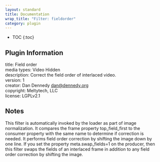```yaml
---
layout: standard
title: Documentation
wrap_title: "Filter: fieldorder"
category: plugin
---
```

* TOC
{:toc}

## Plugin Information

title: Field order  
media types:
Video  Hidden  
description: Correct the field order of interlaced video.  
version: 1  
creator: Dan Dennedy <dan@dennedy.org>  
copyright: Meltytech, LLC  
license: LGPLv2.1  

## Notes

This filter is automatically invoked by the loader as part of image normalization. It compares the frame property top_field_first to the consumer property with the same name to determine if correction is needed. It performs field order correction by shifting the image down by one line. If you set the property meta.swap_fields=1 on the producer, then this filter swaps the fields of an interlaced frame in addition to any field order correction by shifting the image.
